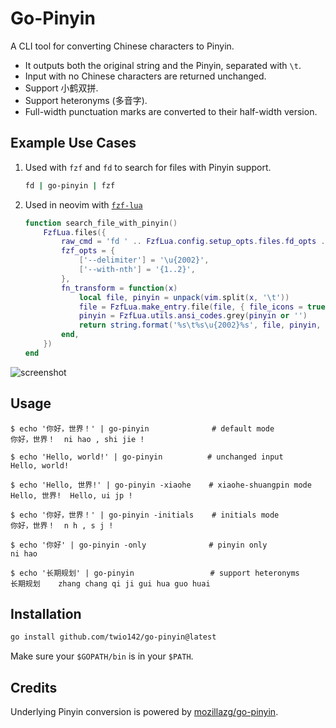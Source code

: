 # Go-Pinyin

A CLI tool for converting Chinese characters to Pinyin.

- It outputs both the original string and the Pinyin, separated with `\t`.
- Input with no Chinese characters are returned unchanged.
- Support 小鹤双拼.
- Support heteronyms (多音字).
- Full-width punctuation marks are converted to their half-width version.

## Example Use Cases

1. Used with `fzf` and `fd` to search for files with Pinyin support.

    ```bash
    fd | go-pinyin | fzf
    ```

2. Used in neovim with [`fzf-lua`](https://github.com/ibhagwan/fzf-lua)

    ```lua
    function search_file_with_pinyin()
        FzfLua.files({
            raw_cmd = 'fd ' .. FzfLua.config.setup_opts.files.fd_opts .. ' | go-pinyin',
            fzf_opts = {
                ['--delimiter'] = '\u{2002}',
                ['--with-nth'] = '{1..2}',
            },
            fn_transform = function(x)
                local file, pinyin = unpack(vim.split(x, '\t'))
                file = FzfLua.make_entry.file(file, { file_icons = true, color_icons = true }) or file
                pinyin = FzfLua.utils.ansi_codes.grey(pinyin or '')
                return string.format('%s\t%s\u{2002}%s', file, pinyin, file)
            end,
        })
    end
    ```

![screenshot](https://github.com/user-attachments/assets/6f2b0846-96d8-4986-bd3b-36bff1f3a212)

## Usage

```
$ echo '你好，世界！' | go-pinyin              # default mode
你好，世界！	ni hao , shi jie !

$ echo 'Hello, world!' | go-pinyin          # unchanged input
Hello, world!

$ echo 'Hello, 世界!' | go-pinyin -xiaohe    # xiaohe-shuangpin mode
Hello, 世界!	Hello, ui jp !

$ echo '你好，世界！' | go-pinyin -initials    # initials mode
你好，世界！	n h , s j !

$ echo '你好' | go-pinyin -only              # pinyin only
ni hao

$ echo '长期规划' | go-pinyin                 # support heteronyms
长期规划	zhang chang qi ji gui hua guo huai
```

## Installation

```bash
go install github.com/twio142/go-pinyin@latest
```

Make sure your `$GOPATH/bin` is in your `$PATH`.

## Credits

Underlying Pinyin conversion is powered by [mozillazg/go-pinyin](https://github.com/mozillazg/go-pinyin).
